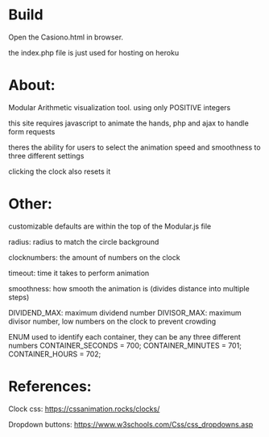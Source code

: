 # Build
Open the Casiono.html in browser.

the index.php file is just used for hosting on heroku

# About:
Modular Arithmetic visualization tool. using only POSITIVE integers

this site requires javascript to animate the hands, php and ajax to handle form requests

theres the ability for users to select the animation speed and smoothness to three different settings

clicking the clock also resets it

# Other:
customizable defaults are within the top of the Modular.js file

radius: radius to match the circle background

clocknumbers: the amount of numbers on the clock

timeout: time it takes to perform animation

smoothness: how smooth the animation is (divides distance into multiple steps)

DIVIDEND_MAX: maximum dividend number
DIVISOR_MAX: maximum divisor number, low numbers on the clock to prevent crowding

ENUM used to identify each container, they can be any three different numbers
CONTAINER_SECONDS = 700;
CONTAINER_MINUTES = 701;
CONTAINER_HOURS = 702;

# References:

Clock css:
https://cssanimation.rocks/clocks/

Dropdown buttons:
https://www.w3schools.com/Css/css_dropdowns.asp


